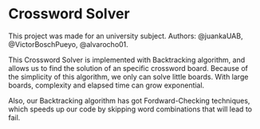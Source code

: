 # Crossword Solver

This project was made for an university subject. Authors: @juankaUAB, @VictorBoschPueyo, @alvarocho01.

This Crossword Solver is implemented with Backtracking algorithm, and allows us to find the solution of an specific crossword board. Because of the simplicity of this algorithm, we only can solve little boards. With large boards, complexity and elapsed time can grow exponential.

Also, our Backtracking algorithm has got Fordward-Checking techniques, which speeds up our code by skipping word combinations that will lead to fail.

